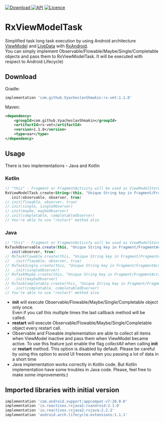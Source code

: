 [ ![Download](https://api.bintray.com/packages/vshmakin/maven/rx-vmt/images/download.svg) ](https://bintray.com/vshmakin/maven/rx-vmt/_latestVersion)
[![API](https://img.shields.io/badge/API-16%2B-brightgreen.svg?style=flat)](https://android-arsenal.com/api?level=16)
[![Licence](https://img.shields.io/badge/Licence-Apache2-blue.svg)](http://www.apache.org/licenses/LICENSE-2.0)

# RxViewModelTask
Simplified task long task execution by using Android architecture [ViewModel](https://developer.android.com/reference/android/arch/lifecycle/ViewModel) and [LiveData](https://developer.android.com/topic/libraries/architecture/livedata) with [RxAndroid](https://github.com/ReactiveX/RxAndroid).  
You can simply implement Observable/Flowable/Maybe/Single/Completable objects and pass them to RxViewModelTask. It will be executed with respect to Android Lifecycle)

Download
--------

Gradle:

```groovy
implementation 'com.github.VyacheslavShmakin:rx-vmt:1.1.0'
```

Maven:

```xml
<dependency>
    <groupId>com.github.VyacheslavShmakin</groupId>
    <artifactId>rx-vmt</artifactId>
    <version>1.1.0</version>
    <type>aar</type>
</dependency>
```
Usage
-----
There is two implementations - Java and Kotlin
### Kotlin
``` kotlin
// "this" - Fragment or FragmentActivity will be used as ViewModelStoreOwner and LifeCycleOwner
RxViewModelTask.create<String>(this, "Unique String key in Fragment/FragmentActivity")
  .init(observable, observer, true)
//.init(flowable, observer, true)
//.init(single, singleObserver)
//.init(maybe, maybeObserver)
//.init(completable, completableObserver)
// You're able to use "restart" method also
```
### Java
``` java
// "this" - Fragment or FragmentActivity will be used as ViewModelStoreOwner and LifeCycleOwner
RxTaskObservable.create(this, "Unique String key in Fragment/FragmentActivity", observable)
  .init(observer, true)
// RxTaskFlowable.create(this, "Unique String key in Fragment/FragmentActivity", flowable)
//  .init(flowable, observer, true)
// RxTaskSingle.create(this, "Unique String key in Fragment/FragmentActivity", single)
//  .init(singleObserver)
// RxTaskMaybe.create(this, "Unique String key in Fragment/FragmentActivity", maybe)
//  .init(maybeObserver)
// RxTaskCompletable.create(this, "Unique String key in Fragment/FragmentActivity")
//  .init(completable, completableObserver)
// You're able to use "restart" method also
```
- **init** will execute Observable/Flowable/Maybe/Single/Completable object only once.  
Even if you call this multiple times the last callback method will be called.  
- **restart** will execute Observable/Flowable/Maybe/Single/Completable object every restart call.
- Observable and Flowable implementation are able to collect all items when ViewModel inactive and pass them when ViewModel became active.
To use this feature just enable the flag *collectAll* when calling **init** or **restart** method. This option is disabled by default.
Please be careful by using this option to avoid UI freezes when you passing a lot of data in a short time
- Java implementation works correctly in Kotlin code. But Kotlin implementation have some troubles in Java code. Please, feel free to make some improvements:) 

Imported libraries with initial version
--------
```groovy
implementation 'com.android.support:appcompat-v7:28.0.0'
implementation 'io.reactivex.rxjava2:rxandroid:2.1.0'
implementation 'io.reactivex.rxjava2:rxjava:2.2.2'
implementation 'android.arch.lifecycle:extensions:1.1.1'
```
